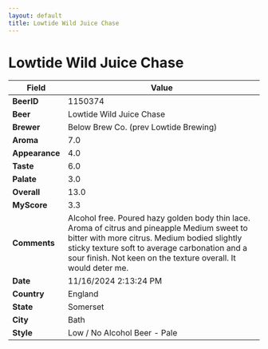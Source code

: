 ```yaml
---
layout: default
title: Lowtide Wild Juice Chase
---
```


# Lowtide Wild Juice Chase

| Field         | Value     |
|---------------|-----------|
| **BeerID** | 1150374 |
| **Beer** | Lowtide Wild Juice Chase |
| **Brewer** | Below Brew Co. (prev Lowtide Brewing) |
| **Aroma** | 7.0 |
| **Appearance** | 4.0 |
| **Taste** | 6.0 |
| **Palate** | 3.0 |
| **Overall** | 13.0 |
| **MyScore** | 3.3 |
| **Comments** | Alcohol free. Poured hazy golden body thin lace.  Aroma of citrus and pineapple  Medium sweet to bitter with more citrus. Medium bodied slightly sticky texture soft to average carbonation and a sour finish.  Not keen on the texture overall.  It would deter me. |
| **Date** | 11/16/2024 2:13:24 PM |
| **Country** | England |
| **State** | Somerset |
| **City** | Bath |
| **Style** | Low / No Alcohol Beer - Pale |
